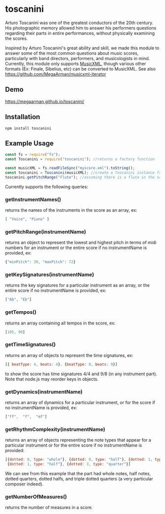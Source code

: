 # toscanini 
Arturo Toscanini was one of the greatest conductors of the 20th century. His photographic memory allowed him to answer his performers questions regarding their parts in entire performances, without physically examining the scores. 

Inspired by Arturo Toscanini's great ability and skill, we made this module to answer some of the most common questions about music scores, particularly with band directors, performers, and musicologists in mind.
Currently, this module only supports [MusicXML](https://en.wikipedia.org/wiki/MusicXML), though various other formats (Ex: Finale, Sibelius, etc) can be converted to MusicXML. See also https://github.com/MegaArman/musicxml-iterator

## Demo
https://megaarman.github.io/toscanini/

## Installation <a name="installation"></a>
```
npm install toscanini
```

## Example Usage

```javascript
const fs = require("fs");
const Toscanini = require("toscanini"); //returns a factory function

const musicXML = fs.readFileSync("myscore.xml").toString();
const toscanini = Toscanini(musicXML); //create a Toscanini instance from a MusicXML string
toscanini.getPitchRange("Flute"); //assuming there is a flute in the score, see getInstrumentNames()
```

Currently supports the following queries:
### getInstrumentNames()
returns the names of the instruments in the score as an array, ex:
```javascript
[ "Voice", "Piano" ]
```

### getPitchRange(instrumentName)
returns an object to represent the lowest and highest pitch in terms of midi numbers for an instrument or the entire score if no instrumentName is provided, ex:
```javascript
{"minPitch": 30, "maxPitch": 72}
```

### getKeySignatures(instrumentName)
returns the key signatures for a particular instrument as an array, or the entire score if no instrumentName is provided, ex:
```javascript
["Ab", "Eb"]
```
  
### getTempos()
returns an array containing all tempos in the score, ex:
```javascript
[105, 90]
```

### getTimeSignatures()
returns an array of objects to represent the time signatures, ex:
```javascript
[{ beatType: 4, beats: 4}, {beatType: 8, beats: 9}] 
```
to show the score has time signatures 4/4 and 9/8 (in any instrument part). Note that node.js may reorder keys in objects.

### getDynamics(instrumentName)
returns an array of dynamics for a particular instrument, or for the score if no instrumentName is provided, ex:
```javascript
["ff",  "f",  "mf"] 
```

### getRhythmComplexity(instrumentName)
returns an array of objects representing the note types that appear for a particular instrument or for the entire score if no instrumentName is provided:

```javascript
[{dotted: 0, type: "whole"}, {dotted: 0, type: "half"}, {dotted: 1, type: "quarter"},
 {dotted: 1, type: "half"}, {dotted: 3, type: "quarter"}]
```
We can see from this example that the part had whole notes, half notes, dotted quarters, dotted halfs, and triple dotted quarters (a very particular composer indeed).

### getNumberOfMeasures()
returns the number of measures in a score.

